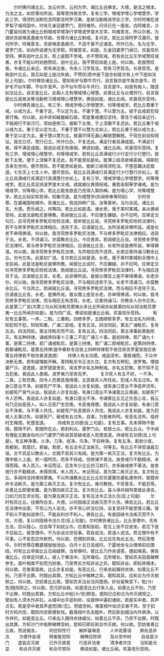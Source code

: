 <!-- { "loadSidebar": true } -->
　　尔时佛问诸比丘。汝云何学。云何为学。诸比丘白佛言。大德。是法之根本。为法之主。如世尊向所说。我等受持故言学。复有三学。增戒学增心学增慧学。学此三学。得须陀洹斯陀含阿那含阿罗汉果。是故当勤精进学此三学。尔时阿难在波罗梨子城鸡园中。时有孔雀冠婆罗门。至阿难所。问讯已在一面坐。白阿难言。沙门瞿昙何故为诸比丘制增戒学增净行学增波罗提木叉学。阿难答言。所以尔者。为调伏贪欲嗔恚愚痴令尽故。世尊为诸比丘制戒。复问言。若比丘得阿罗汉漏尽。彼何所学。阿难答言。贪欲嗔恚愚痴尽。不造不善不近诸恶。所作已办。名为无学。婆罗门言。如向所说便为无学耶。阿难答言。如是。孔雀冠婆罗门闻已。欢喜信乐受持。佛告迦叶比丘言。若上座既不学戒。亦不赞叹戒。若有余比丘乐学戒赞叹戒者。亦复不能以时劝勉赞叹。迦叶比丘。我不赞叹如是上座。何以故。若我赞叹者。令诸比丘亲近。若有亲近者。令余人习学其法。若有习学其法。长夜受苦。是故迦叶比丘。我见如是上座过失故。不赞叹(若中座下座亦如是次有上中下座如法反上句是)。尔时佛告诸比丘。譬如有驴与群牛共行。自言我亦是牛我亦是牛。而驴毛不似牛脚。不似牛音声。亦不似牛而与牛共行。自言是牛。如是有痴人。随逐如法比丘。自言是比丘。此痴人无有增戒增心增慧。如善比丘与众僧共行。自言我是比丘是故汝等当勤修习增戒增心增慧学。佛说如是。诸比丘闻。欢喜信乐受持。
　　尔时佛告诸比丘。有三学。增戒学增心学增慧学。何等增戒学。若比丘尊重于戒。以戒为主。不重于定。不以定为主。不重于慧。不以慧为主。彼于此戒若犯轻者忏悔。何以故。此中非如破器破石故。若是重戒便应坚持。善住于戒应亲近行。不毁阙行不染污行。常如是修习。彼断下五使。于上涅槃不复还此。若比丘重于戒以戒为主。重于定以定为主。不重于慧不以慧为主如上。若比丘重于戒以戒为主。重于定以定为主。重于慧以慧为主。彼漏尽得无漏心解脱慧解脱。于现在前自知得证。我生已尽。梵行已立。所作已办。不复还此。满足行者具满成就。不满足行者。得不满足成就。我说此戒无有唐捐。佛说如是。诸比丘闻。欢喜信乐受持。复有三学。增戒增心增慧学。何等增戒学。若有比丘具满戒行少行定行少行慧行。彼断下五使。便于上涅槃不复还此。若不能至如是处。能薄三结贪欲嗔恚痴。得斯陀含来生世间。便尽苦际。若不能至如是处。能断三结得须陀洹。不堕恶趣决定取道。七生天上七生人中。便尽苦际。若比丘具满戒行具满定行少行慧行亦如上。若比丘具满戒行具满定行具满慧行亦如上。复有三学。增戒学增心学增慧学。何等增戒学。若比丘具足持波罗提木叉戒。成就威仪畏慎轻戒。重若金刚等学诸戒。是为增戒学。何等增心学。若比丘能舍欲恶乃至得入第四禅。是为增心学。何等增慧学。若比丘如实知苦谛。知集尽道。是为增慧学(庆闻修奉等同前)
　　尔时世尊。在婆阇国地城中。告诸比丘。我说四种广说。汝等善听。当为汝说。诸比丘言。大德。愿乐闻之。何等四。若比丘如是语。诸长老。我于某村某城。亲从佛闻受持。此是法是毗尼是佛教。若闻彼比丘说。不应便生嫌疑。亦不应呵。应审定文句已。应寻究修多罗毗尼检校法律。若听彼比丘说。寻究修多罗毗尼检校法律时。若不与修多罗毗尼法律相应。违背于法。应语彼比丘。汝所说者非佛所说。或是长老不审得佛语。何以故。我寻究修多罗毗尼法律。不与修多罗毗尼法律相应。违背于法。长老。不须诵习。亦莫教余比丘。今应舍弃。若闻彼比丘说。寻究修多罗毗尼法律时。若与修多罗毗尼法律相应。应语彼比丘言。长老所说是佛所说。审得佛语。何以故。我寻究修多罗毗尼法律。与共相应而不违背。长老应善持诵习教余比丘。勿令忘失。此是初广说。复次若比丘如是语。长老。我于某村某城和合僧中上坐前闻。此是法是毗尼是佛所教。闻彼比丘说时。不应嫌疑。亦不应呵。应审定文句寻究修多罗毗尼检校法律。若闻彼比丘说。寻究修多罗毗尼法律时。不与相应违背于法。应语彼比丘言。长老。此非佛所说。是彼众僧及上座不审得佛语。长老亦尔。何以故。我寻究修多罗毗尼法律。不与相应违背于法。长老不须诵习。亦莫教余比丘。今当弃之。若闻彼比丘语。寻究修多罗毗尼法律。而与相应不违背于法。应语彼比丘言。长老。是佛所说。彼众僧上座及长老。亦审得佛语。何以故。我寻究修多罗毗尼法律。而与相应无有违背。长老。应善持诵习。亦教余人勿令忘失。此是第二广说(次第三句从知法毗尼摩夷众多比丘所闻亦如是第四句从知法毗尼摩夷一比丘所闻亦如是)。是为四广说。佛说如是诸比丘闻。欢喜信乐受持。
　　毗尼有五事答。一序。二制。三重制。四修多罗。五随顺修多罗。有五法名为持律。知犯知不犯。知轻知重。广诵二部戒。复有五法。四法同前。第五广诵毗尼。复有五法。四法同前。第五住毗尼而不动。复有五法。四法同前。第五诤事起善能除灭。有五种持律。诵戒序四事十三事二不定广诵三十事。是初持律。若广诵九十事。是第二持律。若广诵戒毗尼。是第三持律。若广诵二部戒毗尼。是第四持律。若都诵毗尼。是第五持律(是中春秋冬应依上四种持律若不依住突吉罗夏安居应依第五持律若不依住者波逸提)
　　持律人有五功德。戒品坚牢。善胜诸怨。于众中决断无畏。若有疑悔能开解。善持毗尼令正法久住。复次有五种犯。波罗夷。僧伽婆尸沙。波逸提。波罗提提舍尼。突吉罗亦名五种制戒。亦名五犯聚。若不知不见五犯者。我说此人愚痴。波罗夷乃至突吉罗。
　　复次死人有五不好。一不净。二臭。三有恐畏。四令人恐畏恶鬼得便。五恶兽非人所住处。犯戒人有五过失。有身口意业不净。如彼死尸不净。我说此人亦复如是。或有身口意业不净恶声流布。如彼死尸臭气从出。我说此人亦复如是。有身口意业不净诸善比丘畏避。如彼死尸令人恐怖。我说此人亦复如是。有身口意业不净。令诸善比丘见之生恶心言。我云何乃见如是恶人。如人见死尸生恐畏。令恶鬼得便。我说此人亦复如是。有身口意业不净者。与不善人共住。如彼死尸处恶兽非人共住。我说此人亦复如是。是为犯戒人五事过失。如彼死尸。破戒有五过失。自害。为智者所呵。有恶名流布。临终时生悔恨。死堕恶道。
　　持戒有五功德(反上句是)。复有五事。先未得物不能得。既得不护。若随所在众。若刹利众。婆罗门众。若居士众。若比丘众。于中闻有愧耻无数由旬内沙门婆罗门称说其恶破戒恶人死堕恶道。持戒有五功德(反上句是)。有五种净果。火净。刀净。疮净。鸟净。不任种净。复有五净。若剥少皮。若都剥。若腐烂。若破。若瘀。有五法令正法疾灭。何等五。有比丘不谛受诵喜忘误。文不具足以教余人。文既不具其义有阙。是为第一疾灭正法。复次有比丘。为僧中胜人上座。若一国所宗。而多不持戒。但修诸不善法。放舍戒行不勤精进。未得而得。未入而入。未证而证。后生年少比丘仿习其行。亦多破戒修不善法。放舍戒行亦不勤精进。未得而得。未入而入。未证而证。是为第二疾灭正法。复次有比丘。多闻持法持律持摩夷。不以所诵教余比丘比丘尼优婆塞优婆私便命终。彼既命终令法断灭。是为第三疾灭正法。复次有比丘。难可教授。不受善言。不能忍辱。余善比丘即便舍置。是为第四疾灭正法。复次有比丘。喜斗诤共相骂詈彼此诤言。口如刀剑互求长短。是为第五疾灭正法。复有五法令正法久住(反上句是)
　　尔时有异比丘。往佛所白言。大德。以何因缘正法疾灭而不久住。佛告比丘。若比丘在法律中出家。不至心为人说法。亦不至心听法忆持。设复坚持不能思惟义趣。彼不知义不能如说修行。不能自利亦不利人。佛告比丘。有是因缘令法疾灭而不久住。大德。复以何因缘令法久住(反上句是)。尔时佛告诸比丘。比丘至僧中。先有五法。应以慈心。应自卑下如拭尘巾。应善知坐起。若见上坐不应安坐。若见下座不应起立。彼至僧中。不为杂说论世俗事。若自说法。若请人说法。若见僧中有不可事。心不安忍应作默然。何以故。恐僧别异故。比丘应先有此五法。然后至僧中。尔时世尊在瞻婆城伽伽池边。白月十五日说戒时。于露地坐与众僧俱前后围绕。时有比丘举彼比丘见闻疑罪。当举罪时。彼比丘乃作余语答。便起嗔恚。佛告诸比丘。应审定问彼人。彼人于佛法中。无所堪任。无所增长。譬如农夫田苗稊稗参生。苗叶相类不别而为妨害。乃至秀实方知非谷之异。既知非谷。即耘除根本。何以故。恐害善苗故。比丘亦复如是。有恶比丘。行来坐起摄持衣钵。如善比丘不别。乃至不出罪。时既出其罪。方知比丘中稊稗之异。既知其异。应和合为作灭摈除之。何以故。恐妨善比丘故。譬如农夫治谷当风簁扬。好谷留聚其下。秕[卄/告]随风除之。何以故。恐污好谷故。如是恶比丘行来入出。如善比丘不别。乃至不出罪。时既出其罪。方知比丘中秕[卄/告]秽恶。既知已应和合为作灭摈除之。譬如有人须木作井栏。从城中出手捉利斧。往彼林中遍扣诸树。若是实中者。其声贞实。若是空中者其声虚而[斯/瓦]。而彼空树。根茎枝叶如贞实者不异。至于扣时方知内空。既知内空即便斩伐。截落枝叶先去粗朴。然后釿刬细治内外俱净。以作井栏。如是恶比丘。行来出入摄持衣钵威仪。如善比丘不异。乃至不出罪。时既出其罪。方知沙门中垢秽稊稗空树。若知已即应和合作灭摈。何以故。恐妨害善比丘故。而说偈言。
　　同住知性行　　嫉妒喜嗔恚
　　人中说善语　　屏处造非法
　　方便作妄语　　明者能觉知
　　稊稗应除弃　　及以空中树
　　自说是沙门　　虚妄应灭摈
　　已作灭摈竟　　行恶非法者
　　清净者共住　　当知是光显
　　和合共灭摈　　和合尽苦际
　　佛说如是。诸比丘闻。欢喜信乐受持。


